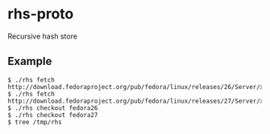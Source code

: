 # rhs-proto
Recursive hash store

## Example
```
$ ./rhs fetch http://download.fedoraproject.org/pub/fedora/linux/releases/26/Server/x86_64/os/
$ ./rhs fetch http://download.fedoraproject.org/pub/fedora/linux/releases/27/Server/x86_64/os/
$ ./rhs checkout fedora26
$ ./rhs checkout fedora27
$ tree /tmp/rhs
```
